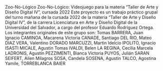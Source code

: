 Zoo-No-Lógico
Zoo-No-Lógico: Videojuego para la materia “Taller de Arte y Diseño Digital IV”, cursada 2022
Este proyecto es un trabajo práctico grupal del turno mañana de la cursada 2022 de la materia “Taller de Arte y Diseño Digital IV”, de la carrera Licenciatura en Arte y Diseño Digital de la Universidad del Salvador, a cargo del profesor Eduardo Rodríguez Ortega.
Los integrantes originales de este grupo son: 
Tomas BARRERA, Juan Ignacio CAMINOA, Macarena Victoria CANADE, Santiago DEL RIO, Mateo DIAZ VERA, Valentino DORADO MARCUZZI, Martin Idelcio IPOLITO, Ignacio ISASTI MICALE, Agustin Tomas IVALDI, Belen LA REGINA, Cecilia Marcela LADRONIS, Agustín PEZZIMENTI, Bianca Victoria PUYOS, Julián SARAN SEIFERT, Ailen Milagros SOSA, Candela SOSENA, Agustin TALCO, Agostina Yamile, TORREBLANCA BAIER
